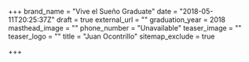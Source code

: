 +++
brand_name = "Vive el Sueño Graduate"
date = "2018-05-11T20:25:37Z"
draft = true
external_url = ""
graduation_year = 2018
masthead_image = ""
phone_number = "Unavailable"
teaser_image = ""
teaser_logo = ""
title = "Juan Ocontrillo"
sitemap_exclude = true

+++
